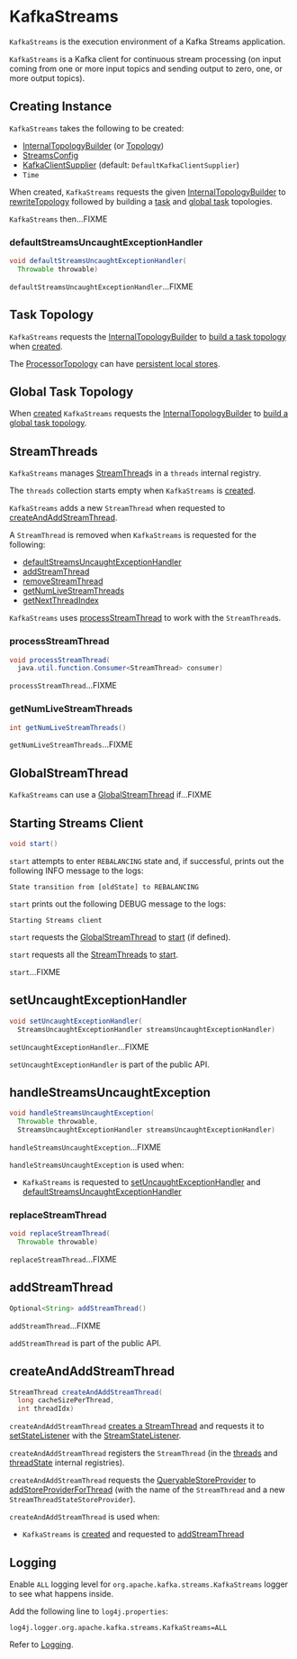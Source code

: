 # KafkaStreams

`KafkaStreams` is the execution environment of a Kafka Streams application.

`KafkaStreams` is a Kafka client for continuous stream processing (on input coming from one or more input topics and sending output to zero, one, or more output topics).

## Creating Instance

`KafkaStreams` takes the following to be created:

* <span id="internalTopologyBuilder"><span id="topology"> [InternalTopologyBuilder](InternalTopologyBuilder.md) (or [Topology](Topology.md))
* <span id="config"> [StreamsConfig](StreamsConfig.md)
* <span id="clientSupplier"> [KafkaClientSupplier](KafkaClientSupplier.md) (default: `DefaultKafkaClientSupplier`)
* <span id="time"> `Time`

When created, `KafkaStreams` requests the given [InternalTopologyBuilder](InternalTopologyBuilder.md) to [rewriteTopology](InternalTopologyBuilder.md#rewriteTopology) followed by building a [task](#taskTopology) and [global task](#globalTaskTopology) topologies.

`KafkaStreams` then...FIXME

### <span id="defaultStreamsUncaughtExceptionHandler"> defaultStreamsUncaughtExceptionHandler

```java
void defaultStreamsUncaughtExceptionHandler(
  Throwable throwable)
```

`defaultStreamsUncaughtExceptionHandler`...FIXME

## <span id="taskTopology"> Task Topology

`KafkaStreams` requests the [InternalTopologyBuilder](#internalTopologyBuilder) to [build a task topology](InternalTopologyBuilder.md#buildTopology) when [created](#creating-instance).

The [ProcessorTopology](processor/ProcessorTopology.md) can have [persistent local stores](processor/ProcessorTopology.md#hasPersistentLocalStore).

## <span id="globalTaskTopology"> Global Task Topology

When [created](#creating-instance) `KafkaStreams` requests the [InternalTopologyBuilder](#internalTopologyBuilder) to [build a global task topology](InternalTopologyBuilder.md#buildGlobalStateTopology).

## <span id="threads"> StreamThreads

`KafkaStreams` manages [StreamThread](processor/StreamThread.md)s in a `threads` internal registry.

The `threads` collection starts empty when `KafkaStreams` is [created](#creating-instance).

`KafkaStreams` adds a new `StreamThread` when requested to [createAndAddStreamThread](#createAndAddStreamThread).

A `StreamThread` is removed when `KafkaStreams` is requested for the following:

* [defaultStreamsUncaughtExceptionHandler](#defaultStreamsUncaughtExceptionHandler)
* [addStreamThread](#addStreamThread)
* [removeStreamThread](#removeStreamThread)
* [getNumLiveStreamThreads](#getNumLiveStreamThreads)
* [getNextThreadIndex](#getNextThreadIndex)

`KafkaStreams` uses [processStreamThread](#processStreamThread) to work with the `StreamThread`s.

### <span id="processStreamThread"> processStreamThread

```java
void processStreamThread(
  java.util.function.Consumer<StreamThread> consumer)
```

`processStreamThread`...FIXME

### <span id="getNumLiveStreamThreads"> getNumLiveStreamThreads

```java
int getNumLiveStreamThreads()
```

`getNumLiveStreamThreads`...FIXME

## <span id="globalStreamThread"> GlobalStreamThread

`KafkaStreams` can use a [GlobalStreamThread](processor/GlobalStreamThread.md) if...FIXME

## <span id="start"> Starting Streams Client

```java
void start()
```

`start` attempts to enter `REBALANCING` state and, if successful, prints out the following INFO message to the logs:

```text
State transition from [oldState] to REBALANCING
```

`start` prints out the following DEBUG message to the logs:

```text
Starting Streams client
```

`start` requests the [GlobalStreamThread](#globalStreamThread) to [start](processor/GlobalStreamThread.md#start) (if defined).

`start` requests all the [StreamThreads](#threads) to [start](processor/StreamThread.md#run).

`start`...FIXME

## <span id="setUncaughtExceptionHandler"> setUncaughtExceptionHandler

```java
void setUncaughtExceptionHandler(
  StreamsUncaughtExceptionHandler streamsUncaughtExceptionHandler)
```

`setUncaughtExceptionHandler`...FIXME

`setUncaughtExceptionHandler` is part of the public API.

## <span id="handleStreamsUncaughtException"> handleStreamsUncaughtException

```java
void handleStreamsUncaughtException(
  Throwable throwable,
  StreamsUncaughtExceptionHandler streamsUncaughtExceptionHandler)
```

`handleStreamsUncaughtException`...FIXME

`handleStreamsUncaughtException` is used when:

* `KafkaStreams` is requested to [setUncaughtExceptionHandler](#setUncaughtExceptionHandler) and [defaultStreamsUncaughtExceptionHandler](#defaultStreamsUncaughtExceptionHandler)

### <span id="replaceStreamThread"> replaceStreamThread

```java
void replaceStreamThread(
  Throwable throwable)
```

`replaceStreamThread`...FIXME

## <span id="addStreamThread"> addStreamThread

```java
Optional<String> addStreamThread()
```

`addStreamThread`...FIXME

`addStreamThread` is part of the public API.

## <span id="createAndAddStreamThread"> createAndAddStreamThread

```java
StreamThread createAndAddStreamThread(
  long cacheSizePerThread,
  int threadIdx)
```

`createAndAddStreamThread` [creates a StreamThread](processor/StreamThread.md#create) and requests it to [setStateListener](processor/StreamThread.md#setStateListener) with the [StreamStateListener](#streamStateListener).

`createAndAddStreamThread` registers the `StreamThread` (in the [threads](#threads) and [threadState](#threadState) internal registries).

`createAndAddStreamThread` requests the [QueryableStoreProvider](#queryableStoreProvider) to [addStoreProviderForThread](state/QueryableStoreProvider.md#addStoreProviderForThread) (with the name of the `StreamThread` and a new `StreamThreadStateStoreProvider`).

`createAndAddStreamThread` is used when:

* `KafkaStreams` is [created](#creating-instance) and requested to [addStreamThread](#addStreamThread)

## Logging

Enable `ALL` logging level for `org.apache.kafka.streams.KafkaStreams` logger to see what happens inside.

Add the following line to `log4j.properties`:

```text
log4j.logger.org.apache.kafka.streams.KafkaStreams=ALL
```

Refer to [Logging](logging.md).
